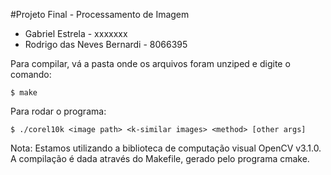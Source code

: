 #Projeto Final - Processamento de Imagem

- Gabriel Estrela             -  xxxxxxx
- Rodrigo das Neves Bernardi  -  8066395

Para compilar, vá a pasta onde os arquivos foram unziped e digite o comando:

	$ make


Para rodar o programa:

	$ ./corel10k <image path> <k-similar images> <method> [other args]



Nota: 	Estamos utilizando a biblioteca de computação visual OpenCV v3.1.0. 
		A compilação é dada através do Makefile, gerado pelo programa cmake.